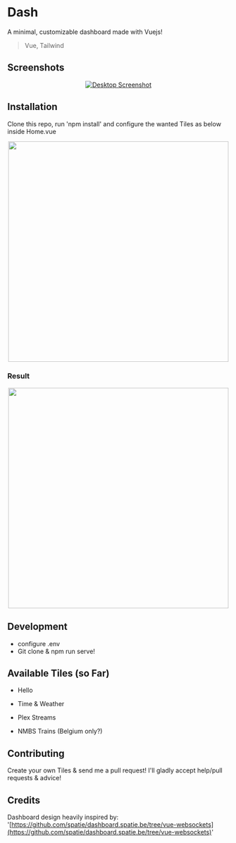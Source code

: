 
  
  

# Dash

A minimal, customizable dashboard  made with Vuejs!  

> Vue, Tailwind


## Screenshots

  

<p  align="center">
<a  href="https://imgur.com/xxPFdA9.png"><img  src="https://imgur.com/xxPFdA9.png"  title="Desktop"  alt="Desktop Screenshot" ></a>
</p>

  
## Installation

Clone this repo, run  'npm install' and configure the wanted Tiles as below inside Home.vue

<p  align="center">
<a  href="https://imgur.com/bh37Vop.png"><img  src="https://imgur.com/bh37Vop.png"  width="500" ></a>
</p>

### Result
<p  align="center">
<a  href="https://https://imgur.com/Y0rxGfi.png"><img  src="https://imgur.com/Y0rxGfi.png"  width="500" ></a>
</p>

## Development

  - configure .env
  - Git clone & npm run serve!

## Available Tiles (so Far)

  

- Hello
  

- Time & Weather
  

- Plex Streams

 - NMBS Trains (Belgium only?)



## Contributing

Create your own Tiles & send me a pull request!
I'll gladly accept help/pull requests & advice! 
  
## Credits 

Dashboard design heavily inspired by: '[https://github.com/spatie/dashboard.spatie.be/tree/vue-websockets](https://github.com/spatie/dashboard.spatie.be/tree/vue-websockets)'
